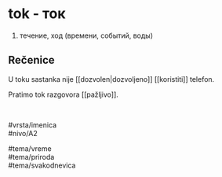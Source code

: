 # tok - ток

1. течение, ход (времени, событий, воды)

## Rečenice

U toku sastanka nije [[dozvolen|dozvoljeno]] [[koristiti]] telefon.

Pratimo tok razgovora [[pažljivo]].

<br>

#vrsta/imenica  
#nivo/A2  

#tema/vreme  
#tema/priroda  
#tema/svakodnevica
